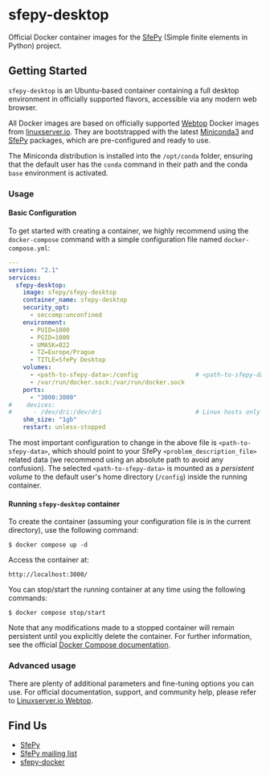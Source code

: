 # sfepy-desktop

Official Docker container images for the [SfePy](http://sfepy.org) (Simple finite elements in Python) project.

## Getting Started

`sfepy-desktop` is an Ubuntu-based container containing a full desktop environment in officially supported flavors, accessible via any modern web browser.

All Docker images are based on officially supported [Webtop](https://github.com/linuxserver/docker-webtop) Docker images from [linuxserver.io](https://www.linuxserver.io). They are bootstrapped with the latest [Miniconda3](https://docs.conda.io/en/latest/miniconda.html) and [SfePy](https://anaconda.org/conda-forge/sfepy) packages, which are pre-configured and ready to use.

The Miniconda distribution is installed into the `/opt/conda` folder, ensuring that the default user has the `conda` command in their path and the conda `base` environment is activated.

### Usage
#### Basic Configuration
To get started with creating a container, we highly recommend using the `docker-compose` command with a simple configuration file named `docker-compose.yml`:

```yaml
---
version: "2.1"
services:
  sfepy-desktop:
    image: sfepy/sfepy-desktop
    container_name: sfepy-desktop
    security_opt:
      - seccomp:unconfined
    environment:
      - PUID=1000
      - PGID=1000
      - UMASK=022
      - TZ=Europe/Prague
      - TITLE=SfePy Desktop
    volumes:
      - <path-to-sfepy-data>:/config                # <path-to-sfepy-data>:<home-dir>
      - /var/run/docker.sock:/var/run/docker.sock
    ports:
      - "3000:3000"
#    devices:
#      - /dev/dri:/dev/dri                          # Linux hosts only
    shm_size: "1gb"
    restart: unless-stopped
```
The most important configuration to change in the above file is `<path-to-sfepy-data>`, which should point to your
SfePy `<problem_description_file>` related data (we recommend using an absolute path to avoid any confusion).
The selected `<path-to-sfepy-data>` is mounted as a *persistent volume* to the default user's home directory (`/config`)
inside the running container.

#### Running `sfepy-desktop` container
To create the container (assuming your configuration file is in the current directory), use the following command:

    $ docker compose up -d

Access the container at:

    http://localhost:3000/

You can stop/start the running container at any time using the following commands:

    $ docker compose stop/start

Note that any modifications made to a stopped container will remain persistent until you explicitly delete the
container. For further information, see the official [Docker Compose documentation](https://docs.docker.com/compose/).

### Advanced usage
There are plenty of additional parameters and fine-tuning options you can use. For official documentation, support,
and community help, please refer to
[Linuxserver.io Webtop](https://github.com/linuxserver/docker-webtop/blob/master/README.md).


## Find Us

* [SfePy](http://sfepy.org)
* [SfePy mailing list](https://mail.python.org/mm3/mailman3/lists/sfepy.python.org)
* [sfepy-docker](https://github.com/sfepy/sfepy-docker)

